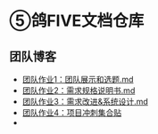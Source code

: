 # ⑤鸽FIVE文档仓库

## 团队博客

- [团队作业1：团队展示和选题.md](https://github.com/gdut-very-good/docs/blob/master/团队作业1：团队展示和选题.md)
- [团队作业2：需求规格说明书.md](https://github.com/gdut-very-good/docs/blob/master/团队作业2：需求规格说明书.md)
- [团队作业3：需求改进&系统设计.md](https://github.com/gdut-very-good/docs/blob/master/团队作业3：需求改进%26系统设计.md)
- [团队作业4：项目冲刺集合贴](https://github.com/gdut-very-good/docs/blob/master/团队作业4：项目冲刺集合贴.md)
- 
